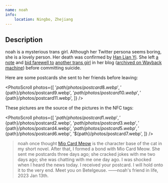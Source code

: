 ```yaml
---
name: noah
info:
    location: Ningbo, Zhejiang
---
```


## Description

noah is a mysterious trans girl. Although her Twitter persona seems boring, she is a lovely person.
Her death was confirmed by [Han Lian Yi](https://twitter.com/HANLIANYI520/status/1613697897203367938).
She left [a note](https://noname3031.one/article/rip_noah/index.html) and [bid farewell to](https://noname3031.one/article/rip_ani/index.html) [another trans girl](https://one-among.us/profile/Anilovr) in her blog ([archived on Wayback machine](https://web.archive.org/web/20230121030916/https://noname3031.one/)) before committing suicide.

Here are some postcards she sent to her friends before leaving:

<PhotoScroll photos={[
    '${path}/photos/postcard8.webp',
    '${path}/photos/postcard9.webp',
    '${path}/photos/postcard10.webp',
    '${path}/photos/postcard11.webp',
]} />

These pictures are the source of the pictures in the NFC tags:

<PhotoScroll photos={[
    '${path}/photos/postcard1.webp',
    '${path}/photos/postcard2.webp',
    '${path}/photos/postcard3.webp',
    '${path}/photos/postcard4.webp',
    '${path}/photos/postcard5.webp',
    '${path}/photos/postcard6.webp',
    '${path}/photos/postcard7.webp',
]} />

> noah once thought [Mio Card Meow](https://one-among.us/profile/MioCardMeow) is the character base of the cat in my short novel. After that, I formed a bond with Mio Card Meow.
> She sent me postcards three days ago; she cracked jokes with me two days ago; she was chatting with me one day ago. I was shocked when I heard the news today.
> I received your postcard. I will hold onto it to the very end.
> Meet you on Betelgeuse.
> ——noah's friend in life, 2023 Jan 13th.
